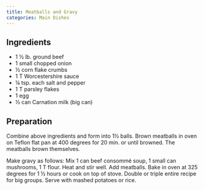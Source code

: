 ```yaml
---
title: Meatballs and Gravy
categories: Main Dishes
---
```


## Ingredients

- 1 ½ lb. ground beef
- 1 small chopped onion
- ½ corn flake crumbs
- 1 T Worcestershire sauce
- ¼ tsp. each salt and pepper
- 1 T parsley flakes
- 1 egg
- ½ can Carnation milk (big can)

## Preparation

Combine above ingredients and form into 1½ balls.  Brown meatballs in oven on Teflon flat pan at 400 degrees for 20 min. or until browned.  The meatballs brown themselves.

Make gravy as follows:  Mix 1 can beef consommé soup, 1 small can mushrooms, 1 T flour. Heat and stir well.  Add meatballs.  Bake in oven at 325 degrees for 1 ½ hours or cook on top of stove.  Double or triple entire recipe for big groups.  Serve with mashed potatoes or rice.

